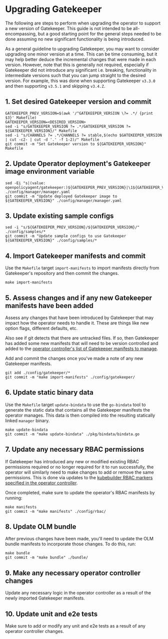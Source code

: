 # Upgrading Gatekeeper

The following are steps to perform when upgrading the operator to support a new
version of Gatekeeper. This guide is not intended to be all-encompassing, but a
good starting point for the general steps needed to be done assuming no new
significant functionality is being introduced.

As a general guideline to upgrading Gatekeeper, you may want to consider
upgrading one minor version at a time. This can be time consuming, but it may
help better deduce the incremental changes that were made in each version.
However, note that this is generally not required, especially if Gatekeeper did
not introduce any significant i.e. breaking, functionality in intermediate
versions such that you can jump straight to the desired version. For example,
this was done when supporting Gatekeeper `v3.3.0` and then supporting `v3.5.1`
and skipping `v3.4.Z`.

## 1. Set desired Gatekeeper version and commit

```shell
GATEKEEPER_PREV_VERSION=$(awk '/^GATEKEEPER_VERSION \?= .*/ {print $3}' Makefile)
GATEKEEPER_VERSION=<DESIRED_VERSION>
sed -i "s/GATEKEEPER_VERSION ?= .*/GATEKEEPER_VERSION ?= ${GATEKEEPER_VERSION}/" Makefile
sed -i "s/CHANNELS ?= .*/CHANNELS ?= stable,$(echo $GATEKEEPER_VERSION | cut -c2- | cut -d '.' -f 1-2)/" Makefile
git commit -m "Set Gatekeeper version to ${GATEKEEPER_VERSION}" Makefile
```

## 2. Update Operator deployment's Gatekeeper image environment variable

```shell
sed -Ei "s|(value: openpolicyagent/gatekeeper:)${GATEKEEPER_PREV_VERSION}|\1${GATEKEEPER_VERSION}|" ./config/manager/manager.yaml
git commit -m "Update deployed Gatekeeper image to ${GATEKEEPER_VERSION}" ./config/manager/manager.yaml
```

## 3. Update existing sample configs

```shell
sed -i "s/${GATEKEEPER_PREV_VERSION}/${GATEKEEPER_VERSION}/" ./config/samples/*
git commit -m "Update sample configs to use Gatekeeper ${GATEKEEPER_VERSION}" ./config/samples/*
```

## 4. Import Gatekeeper manifests and commit

Use the `Makefile` target `import-manifests` to import manifests
directly from Gatekeeper's repository and then commit the changes.

```shell
make import-manifests
```

## 5. Assess changes and if any new Gatekeeper manifests have been added

Assess any changes that have been introduced by Gatekeeper that may impact how
the operator needs to handle it. These are things like new option flags,
different defaults, etc.

Also see if git detects that there are untracked files. If so, then Gatekeeper
has added some new manifests that will need to be version controlled and added
to the [operator controller's list of Gatekeeper manifests to
manage](https://github.com/gatekeeper/gatekeeper-operator/blob/44420118530000ff25264adc4229b4490013abed/controllers/gatekeeper_controller.go#L83-L114).

Add and commit the changes once you've made a note of any new Gatekeeper
manifests.

```shell
git add ./config/gatekeeper/*
git commit -m "make import-manifests" ./config/gatekeeper/
```

## 6. Update static binary data

Use the `Makefile` target `update-bindata` to use the `go-bindata` tool to
generate the static data that contains all the Gatekeeper manifests the
operator manages. This data is then compiled into the resulting statically
linked `manager` binary.

```shell
make update-bindata
git commit -m "make update-bindata" ./pkg/bindata/bindata.go
```

## 7. Update any necessary RBAC permissions

If Gatekeeper has introduced any new or modified existing RBAC permissions
required or no longer required for it to run successfully, the operator will
similarly need to make changes to add or remove the same permissions. This is
done via updates to the [kubebuilder RBAC markers specified in the operator
controller](https://github.com/gatekeeper/gatekeeper-operator/blob/44420118530000ff25264adc4229b4490013abed/controllers/gatekeeper_controller.go#L133-L163).

Once completed, make sure to update the operator's RBAC manifests by running:

```shell
make manifests
git commit -m "make manifests" ./config/rbac/
```

## 8. Update OLM bundle

After previous changes have been made, you'll need to update the OLM bundle
manifests to incorporate those changes. To do this, run:

```shell
make bundle
git commit -m "make bundle" ./bundle/
```

## 9. Make any necessary operator controller changes

Update any necessary logic in the operator controller as a result of the newly
imported Gatekeeper manifests.

## 10. Update unit and e2e tests

Make sure to add or modify any unit and e2e tests as a result of any operator
controller changes.
